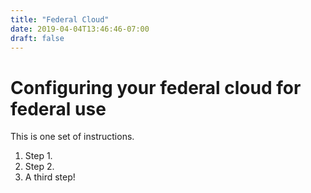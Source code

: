 ```yaml
---
title: "Federal Cloud"
date: 2019-04-04T13:46:46-07:00
draft: false
---
```

# Configuring your federal cloud for federal use

This is one set of instructions.

1. Step 1.
2. Step 2.
3. A third step!
